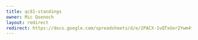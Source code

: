```yaml
---
title: qc81-standings
owner: Mic Qsenoch
layout: redirect
redirect: https://docs.google.com/spreadsheets/d/e/2PACX-1vQTxUor2Ywm4taFNCRFQqROU-tYexkbXWSv8keVpixlIhGccslvFZfP7D8GRpN75a9L6ITzXjOoavNB/pubhtml
---
```

